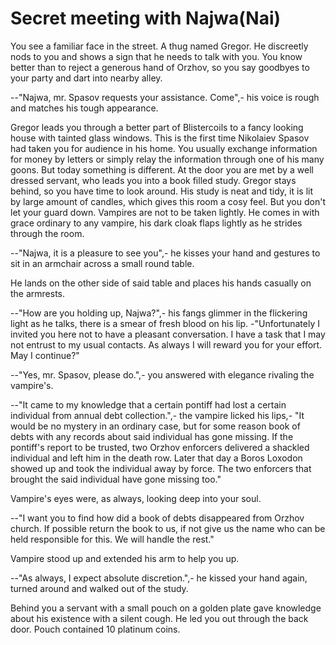 # Secret meeting with Najwa(Nai)

You see a familiar face in the street. A thug named Gregor. He discreetly nods
to you and shows a sign that he needs to talk with you. You know better than to
reject a generous hand of Orzhov, so you say goodbyes to your party and dart
into nearby alley.

--"Najwa, mr. Spasov requests your assistance. Come",- his voice is rough and
matches his tough appearance.

Gregor leads you through a better part of Blistercoils to a fancy looking house
with tainted glass windows. This is the first time Nikolaiev Spasov had taken
you for audience in his home. You usually exchange information for money by
letters or simply relay the information through one of his many goons. But
today something is different. At the door you are met by a well dressed
servant, who leads you into a book filled study. Gregor stays behind, so you
have time to look around. His study is neat and tidy, it is lit by large amount
of candles, which gives this room a cosy feel. But you don't let your guard
down. Vampires are not to be taken lightly. He comes in with grace ordinary to
any vampire, his dark cloak flaps lightly as he strides through the room.

--"Najwa, it is a pleasure to see you",- he kisses your hand and gestures to
sit in an armchair across a small round table.

He lands on the other side of said table and places his hands casually on the
armrests.

--"How are you holding up, Najwa?",- his fangs glimmer in the flickering light
as he talks, there is a smear of fresh blood on his lip. -"Unfortunately I
invited you here not to have a pleasant conversation. I have a task that I may
not entrust to my usual contacts. As always I will reward you for your effort.
May I continue?"

--"Yes, mr. Spasov, please do.",- you answered with elegance rivaling the
vampire's.

--"It came to my knowledge that a certain pontiff had lost a certain individual
from annual debt collection.",- the vampire licked his lips,- "It would be no
mystery in an ordinary case, but for some reason book of debts with any records
about said individual has gone missing. If the pontiff's report to be trusted,
two Orzhov enforcers delivered a shackled individual and left him in the death
row. Later that day a Boros Loxodon showed up and took the individual away by
force. The two enforcers that brought the said individual have gone missing
too."

Vampire's eyes were, as always, looking deep into your soul.

--"I want you to find how did a book of debts disappeared from Orzhov church.
If possible return the book to us, if not give us the name who can be held
responsible for this. We will handle the rest."

Vampire stood up and extended his arm to help you up.

--"As always, I expect absolute discretion.",- he kissed your hand again,
turned around and walked out of the study.

Behind you a servant with a small pouch on a golden plate gave knowledge about
his existence with a silent cough. He led you out through the back door. Pouch
contained 10 platinum coins.

